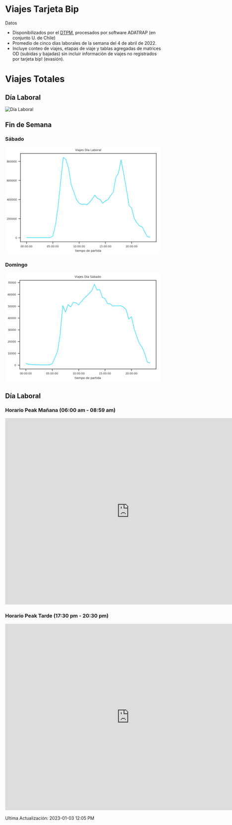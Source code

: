 # Viajes Tarjeta Bip

Datos
- Disponibilizados por el [DTPM](https://www.dtpm.cl/index.php/documentos/matrices-de-viaje), procesados por software ADATRAP (en conjunto U. de Chile)
- Promedio de cinco días laborales de la semana del 4 de abril de 2022.
- Incluye conteo de viajes, etapas de viaje y tablas agregadas de matrices OD (subidas y bajadas) sin incluir información de viajes no registrados por tarjeta bip! (evasión).

# Viajes Totales

## Día Laboral

![Día Laboral](/figures/figure00.PNG)

## Fin de Semana

### Sábado

![Día Sábado](/figures/figure01.PNG)

### Domingo

![Día Domingo](/figures/figure02.PNG)

## Día Laboral
### Horario Peak Mañana (06:00 am - 08:59 am)

<iframe width="800" height="600" src="https://flowmap.blue/1X2Uyae0vm1c9d3C4jagRj5Q9LjamtgHBu-ROSzlA6iE/embed" frameborder="0" allowfullscreen></iframe>

### Horario Peak Tarde (17:30 pm - 20:30 pm)

<iframe width="800" height="600" src="https://flowmap.blue/1Pmu0EpJkc10Z_NdKBRpnaxuYt1Id_gjQT6mJl4xG0CY/embed" frameborder="0" allowfullscreen></iframe>

Ultima Actualización: 2023-01-03 12:05 PM